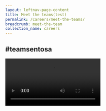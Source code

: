```yaml
---
layout: leftnav-page-content
title: Meet the teams(test)
permalink: /careers/meet-the-teams/
breadcrumb: meet-the-team
collection_name: careers
---
```


<div><h2>#teamsentosa</h2></div>
<div class="col is-12">
  <div class="hero">
  </div>
  <div class="wave">
  </div>
  <video controls>
  <source src="video/careers/test.mp4" type="video/mp4">
  Your browser does not support the video tag.
  </video>
</div>
  
